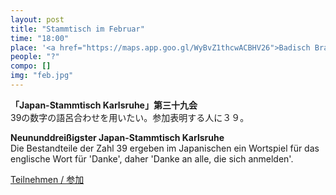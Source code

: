 ```yaml
---
layout: post
title: "Stammtisch im Februar"
time: "18:00"
place: '<a href="https://maps.app.goo.gl/WyBvZ1thcwACBHV26">Badisch Brauhaus</a>'
people: "?"
compo: []
img: "feb.jpg"
---
```



**「Japan-Stammtisch Karlsruhe」第三十九会**  
39の数字の語呂合わせを用いたい。参加表明する人に３９。

**Neununddreißigster Japan-Stammtisch Karlsruhe**  
Die Bestandteile der Zahl 39 ergeben im Japanischen ein Wortspiel für das englische Wort für 'Danke', daher 'Danke an alle, die sich anmelden'.

[Teilnehmen / 参加](https://nuudel.digitalcourage.de/Da7t3G9ZkCq2iZAk)
